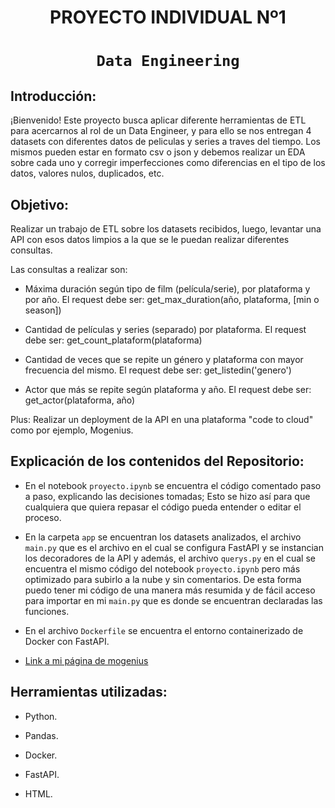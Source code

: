 # <h1 align=center> **PROYECTO INDIVIDUAL Nº1** </h1>

# <h1 align=center>**`Data Engineering`**</h1>

## Introducción:

¡Bienvenido! Este proyecto busca aplicar diferente herramientas de ETL para acercarnos al rol de un Data Engineer, y para ello se nos entregan 4 datasets con diferentes datos de peliculas y series a traves del tiempo. Los mismos pueden estar en formato csv o json y debemos realizar un EDA sobre cada uno y corregir imperfecciones como diferencias en el tipo de los datos, valores nulos, duplicados, etc.

## Objetivo: 

Realizar un trabajo de ETL sobre los datasets recibidos, luego, levantar una API con esos datos limpios a la que se le puedan realizar diferentes consultas.

Las consultas a realizar son:

+ Máxima duración según tipo de film (película/serie), por plataforma y por año.
    El request debe ser: get_max_duration(año, plataforma, [min o season])

+ Cantidad de películas y series (separado) por plataforma.
    El request debe ser: get_count_plataform(plataforma)  
  
+ Cantidad de veces que se repite un género y plataforma con mayor frecuencia del mismo.
    El request debe ser: get_listedin('genero')  

+ Actor que más se repite según plataforma y año.
    El request debe ser: get_actor(plataforma, año)

Plus: Realizar un deployment de la API en una plataforma "code to cloud" como por ejemplo, Mogenius.

## Explicación de los contenidos del Repositorio:

+ En el notebook `proyecto.ipynb` se encuentra el código comentado paso a paso, explicando las decisiones tomadas;
    Esto se hizo así para que cualquiera que quiera repasar el código pueda entender o editar el proceso.
    

+ En la carpeta `app` se encuentran los datasets analizados, el archivo `main.py` que es el archivo en el cual se configura FastAPI y se instancian los decoradores de la API y además, el archivo `querys.py` en el cual se encuentra el mismo código del notebook `proyecto.ipynb` pero más optimizado para subirlo a la nube y sin comentarios. De esta forma puedo tener mi código de una manera más resumida y de fácil acceso para importar en mi `main.py` que es donde se encuentran declaradas las funciones.

+ En el archivo `Dockerfile` se encuentra el entorno containerizado de Docker con FastAPI.

+ [Link a mi página de mogenius](https://p1engineer-prod-proyectop1engineer-ktwjiq.mo5.mogenius.io/)



## Herramientas utilizadas:

+ Python.

+ Pandas.

+ Docker.

+ FastAPI.

+ HTML.
